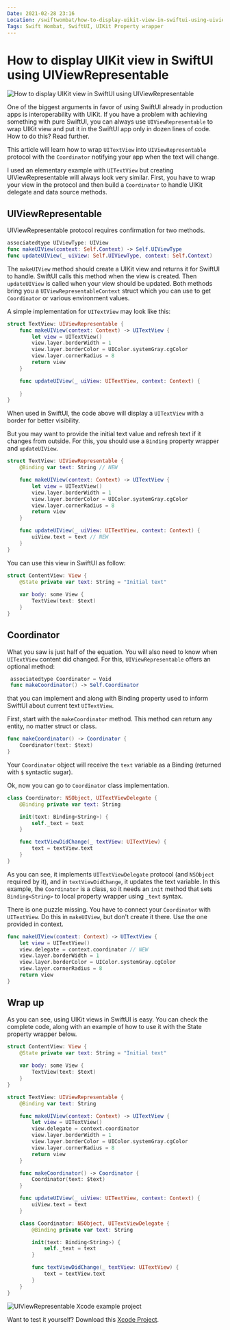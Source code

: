 ```yaml
---
Date: 2021-02-28 23:16
Location: /swiftwombat/how-to-display-uikit-view-in-swiftui-using-uiviewrepresentable
Tags: Swift Wombat, SwiftUI, UIKit Property wrapper
---
```


# How to display UIKit view in SwiftUI using UIViewRepresentable

![How to display UIKit view in SwiftUI using UIViewRepresentable](/weblog/swiftwombat/covers/how_to_display_uikit_view_in_swiftui_using_uiviewrepresentable.png)

One of the biggest arguments in favor of using SwiftUI already in production apps is interoperability with UIKit. If you have a problem with achieving something with pure SwiftUI, you can always use `UIViewRepresentable` to wrap UIKit view and put it in the SwiftUI app only in dozen lines of code. How to do this? Read further.

This article will learn how to wrap `UITextView` into `UIViewRepresentable` protocol with the `Coordinator` notifying your app when the text will change.

I used an elementary example with `UITextView` but creating UIViewRepresentable will always look very similar. First, you have to wrap your view in the protocol and then build a `Coordinator` to handle UIKit delegate and data source methods.

## UIViewRepresentable

UIViewRepresentable protocol requires confirmation for two methods.

```swift
associatedtype UIViewType: UIView
func makeUIView(context: Self.Context) -> Self.UIViewType
func updateUIView(_ uiView: Self.UIViewType, context: Self.Context)
```

The `makeUIView` method should create a UIKit view and returns it for SwiftUI to handle. SwiftUI calls this method when the view is created. Then `updateUIView` is called when your view should be updated. Both methods bring you a `UIViewRepresentableContext` struct which you can use to get `Coordinator` or various environment values.

A simple implementation for `UITextView` may look like this:

```swift
struct TextView: UIViewRepresentable {
    func makeUIView(context: Context) -> UITextView {
        let view = UITextView()
        view.layer.borderWidth = 1
        view.layer.borderColor = UIColor.systemGray.cgColor
        view.layer.cornerRadius = 8
        return view
    }

    func updateUIView(_ uiView: UITextView, context: Context) {
        
    }
}
```

When used in SwiftUI, the code above will display a `UITextView` with a border for better visibility.

But you may want to provide the initial text value and refresh text if it changes from outside. For this, you should use a `Binding` property wrapper and `updateUIView`.

```swift
struct TextView: UIViewRepresentable {
    @Binding var text: String // NEW

    func makeUIView(context: Context) -> UITextView {
        let view = UITextView()
        view.layer.borderWidth = 1
        view.layer.borderColor = UIColor.systemGray.cgColor
        view.layer.cornerRadius = 8
        return view
    }

    func updateUIView(_ uiView: UITextView, context: Context) {
        uiView.text = text // NEW
    }
}
```

You can use this view in SwiftUI as follow:

```swift
struct ContentView: View {
    @State private var text: String = "Initial text"
    
    var body: some View {
        TextView(text: $text)
    }
}
```

## Coordinator

What you saw is just half of the equation. You will also need to know when `UITextView` content did changed. For this, `UIViewRepresentable` offers an optional method:

```swift
 associatedtype Coordinator = Void
 func makeCoordinator() -> Self.Coordinator
 ```

that you can implement and along with Binding property used to inform SwiftUI about current text `UITextView`.

First, start with the `makeCoordinator` method. This method can return any entity, no matter struct or class.

```swift
func makeCoordinator() -> Coordinator {
    Coordinator(text: $text)
}
```

Your `Coordinator` object will receive the `text` variable as a Binding (returned with `$` syntactic sugar).

Ok, now you can go to `Coordinator` class implementation.

```swift
class Coordinator: NSObject, UITextViewDelegate {
    @Binding private var text: String

    init(text: Binding<String>) {
        self._text = text
    }

    func textViewDidChange(_ textView: UITextView) {
        text = textView.text
    }
}
```

As you can see, it implements `UITextViewDelegate` protocol (and `NSObject` required by it), and in `textViewDidChange`, it updates the text variable. In this example, the `Coordinator` is a class, so it needs an `init` method that sets `Binding<String>` to local property wrapper using `_text` syntax.

There is one puzzle missing. You have to connect your `Coordinator` with `UITextView`. Do this in `makeUIView`, but don't create it there. Use the one provided in context.

```swift
func makeUIView(context: Context) -> UITextView {
    let view = UITextView()
    view.delegate = context.coordinator // NEW
    view.layer.borderWidth = 1
    view.layer.borderColor = UIColor.systemGray.cgColor
    view.layer.cornerRadius = 8
    return view
}
```

## Wrap up

As you can see, using UIKit views in SwiftUI is easy. You can check the complete code, along with an example of how to use it with the State property wrapper below.

```swift
struct ContentView: View {
    @State private var text: String = "Initial text"
    
    var body: some View {
        TextView(text: $text)
    }
}

struct TextView: UIViewRepresentable {
    @Binding var text: String

    func makeUIView(context: Context) -> UITextView {
        let view = UITextView()
        view.delegate = context.coordinator
        view.layer.borderWidth = 1
        view.layer.borderColor = UIColor.systemGray.cgColor
        view.layer.cornerRadius = 8
        return view
    }

    func makeCoordinator() -> Coordinator {
        Coordinator(text: $text)
    }

    func updateUIView(_ uiView: UITextView, context: Context) {
        uiView.text = text
    }

    class Coordinator: NSObject, UITextViewDelegate {
        @Binding private var text: String

        init(text: Binding<String>) {
            self._text = text
        }

        func textViewDidChange(_ textView: UITextView) {
            text = textView.text
        }
    }
}
```

![UIViewRepresentable Xcode example project](/weblog/swiftwombat/images/20/uiviewrepresentable_xcode_example_project.png)

Want to test it yourself? Download this [Xcode Project](https://github.com/kamilpowalowski/swiftwombat-projects/tree/main/UIViewRepresentable/).
